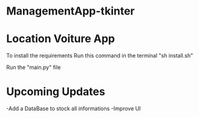 # ManagementApp-tkinter

# Location Voiture App

To install the requirements
Run this command in the terminal "sh install.sh"

Run the "main.py" file

# Upcoming Updates

-Add a DataBase to stock all informations
-Improve UI
